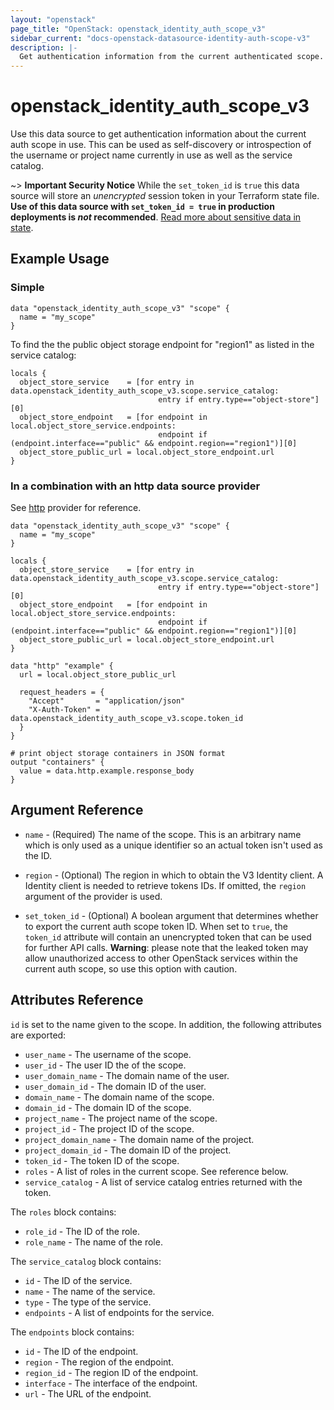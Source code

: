```yaml
---
layout: "openstack"
page_title: "OpenStack: openstack_identity_auth_scope_v3"
sidebar_current: "docs-openstack-datasource-identity-auth-scope-v3"
description: |-
  Get authentication information from the current authenticated scope.
---
```


# openstack\_identity\_auth\_scope\_v3

Use this data source to get authentication information about the current
auth scope in use. This can be used as self-discovery or introspection of
the username or project name currently in use as well as the service catalog.

~> **Important Security Notice** While the `set_token_id` is `true` this data
source will store an *unencrypted* session token in your Terraform state file.
**Use of this data source with `set_token_id = true` in production deployments
is *not* recommended**.
[Read more about sensitive data in state](https://www.terraform.io/docs/language/state/sensitive-data.html).

## Example Usage

### Simple

```hcl
data "openstack_identity_auth_scope_v3" "scope" {
  name = "my_scope"
}
```

To find the the public object storage endpoint for "region1" as listed in the
service catalog:

```hcl
locals {
  object_store_service    = [for entry in data.openstack_identity_auth_scope_v3.scope.service_catalog:
                                 entry if entry.type=="object-store"][0]
  object_store_endpoint   = [for endpoint in local.object_store_service.endpoints:
                                 endpoint if (endpoint.interface=="public" && endpoint.region=="region1")][0]
  object_store_public_url = local.object_store_endpoint.url
}
```

### In a combination with an http data source provider

See [http](/providers/hashicorp/http/latest/docs/data-sources/http) provider for reference.

```hcl
data "openstack_identity_auth_scope_v3" "scope" {
  name = "my_scope"
}
```

```hcl
locals {
  object_store_service    = [for entry in data.openstack_identity_auth_scope_v3.scope.service_catalog:
                                 entry if entry.type=="object-store"][0]
  object_store_endpoint   = [for endpoint in local.object_store_service.endpoints:
                                 endpoint if (endpoint.interface=="public" && endpoint.region=="region1")][0]
  object_store_public_url = local.object_store_endpoint.url
}

data "http" "example" {
  url = local.object_store_public_url

  request_headers = {
    "Accept"       = "application/json"
    "X-Auth-Token" = data.openstack_identity_auth_scope_v3.scope.token_id
  }
}

# print object storage containers in JSON format
output "containers" {
  value = data.http.example.response_body
}
```

## Argument Reference

* `name` - (Required) The name of the scope. This is an arbitrary name which is
  only used as a unique identifier so an actual token isn't used as the ID.

* `region` - (Optional) The region in which to obtain the V3 Identity client.
  A Identity client is needed to retrieve tokens IDs. If omitted, the
  `region` argument of the provider is used.

* `set_token_id` - (Optional) A boolean argument that determines whether to
  export the current auth scope token ID. When set to `true`, the `token_id`
  attribute will contain an unencrypted token that can be used for further API
  calls. **Warning**: please note that the leaked token may allow unauthorized
  access to other OpenStack services within the current auth scope, so use this
  option with caution.

## Attributes Reference

`id` is set to the name given to the scope. In addition, the following attributes
are exported:

* `user_name` - The username of the scope.
* `user_id` - The user ID the of the scope.
* `user_domain_name` - The domain name of the user.
* `user_domain_id` - The domain ID of the user.
* `domain_name` - The domain name of the scope.
* `domain_id` - The domain ID of the scope.
* `project_name` - The project name of the scope.
* `project_id` - The project ID of the scope.
* `project_domain_name` - The domain name of the project.
* `project_domain_id` - The domain ID of the project.
* `token_id` - The token ID of the scope.
* `roles` - A list of roles in the current scope. See reference below.
* `service_catalog` - A list of service catalog entries returned with the token.

The `roles` block contains:

* `role_id` - The ID of the role.
* `role_name` - The name of the role.

The `service_catalog` block contains:

* `id` - The ID of the service.
* `name` - The name of the service.
* `type` - The type of the service.
* `endpoints` - A list of endpoints for the service.

The `endpoints` block contains:

* `id` - The ID of the endpoint.
* `region` - The region of the endpoint.
* `region_id` - The region ID of the endpoint.
* `interface` - The interface of the endpoint.
* `url` - The URL of the endpoint.

